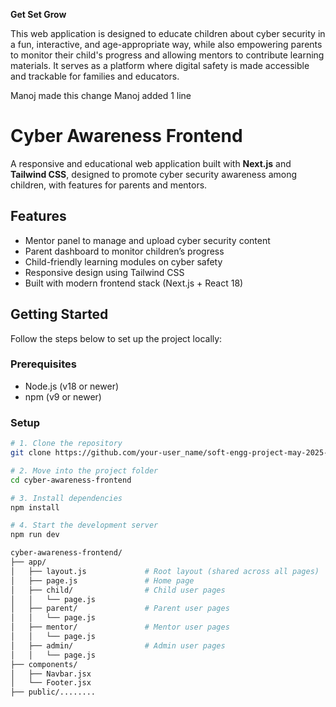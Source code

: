 **Get Set Grow**

This web application is designed to educate children about cyber security in a fun, interactive, and age-appropriate way, while also empowering parents to monitor their child's progress and allowing mentors to contribute learning materials. It serves as a platform where digital safety is made accessible and trackable for families and educators.


Manoj made this change
Manoj added 1 line
# Cyber Awareness Frontend

A responsive and educational web application built with **Next.js** and **Tailwind CSS**, designed to promote cyber security awareness among children, with features for parents and mentors.


## Features

-  Mentor panel to manage and upload cyber security content
-  Parent dashboard to monitor children’s progress
-  Child-friendly learning modules on cyber safety
-  Responsive design using Tailwind CSS
-  Built with modern frontend stack (Next.js + React 18)


##  Getting Started

Follow the steps below to set up the project locally:

### Prerequisites

- Node.js (v18 or newer)
- npm (v9 or newer)

### Setup

```bash
# 1. Clone the repository
git clone https://github.com/your-user_name/soft-engg-project-may-2025-se-May-Team_13.git

# 2. Move into the project folder
cd cyber-awareness-frontend

# 3. Install dependencies
npm install

# 4. Start the development server
npm run dev

cyber-awareness-frontend/
├── app/
│   ├── layout.js             # Root layout (shared across all pages)
│   ├── page.js               # Home page
│   ├── child/                # Child user pages
│   │   └── page.js
│   ├── parent/               # Parent user pages
│   │   └── page.js
│   ├── mentor/               # Mentor user pages
│   │   └── page.js
│   ├── admin/                # Admin user pages
│   │   └── page.js
├── components/
│   ├── Navbar.jsx
│   └── Footer.jsx
├── public/........